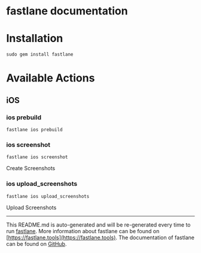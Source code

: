fastlane documentation
================
# Installation
```
sudo gem install fastlane
```
# Available Actions
## iOS
### ios prebuild
```
fastlane ios prebuild
```

### ios screenshot
```
fastlane ios screenshot
```
Create Screenshots
### ios upload_screenshots
```
fastlane ios upload_screenshots
```
Upload Screenshots

----

This README.md is auto-generated and will be re-generated every time to run [fastlane](https://fastlane.tools).
More information about fastlane can be found on [https://fastlane.tools](https://fastlane.tools).
The documentation of fastlane can be found on [GitHub](https://github.com/fastlane/fastlane/tree/master/fastlane).